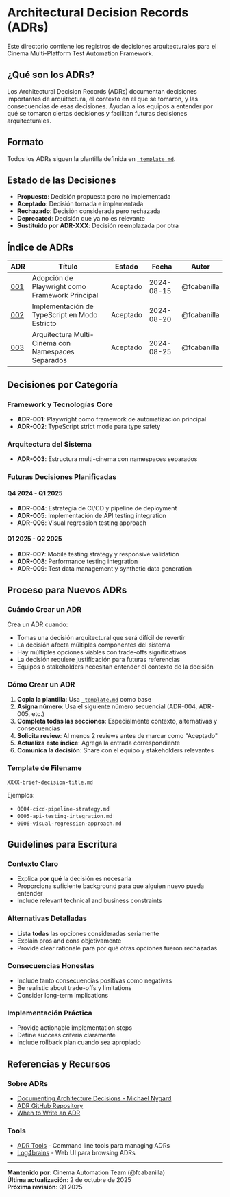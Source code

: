 # Architectural Decision Records (ADRs)

Este directorio contiene los registros de decisiones arquitecturales para el Cinema Multi-Platform Test Automation Framework.

## ¿Qué son los ADRs?

Los Architectural Decision Records (ADRs) documentan decisiones importantes de arquitectura, el contexto en el que se tomaron, y las consecuencias de esas decisiones. Ayudan a los equipos a entender por qué se tomaron ciertas decisiones y facilitan futuras decisiones arquitecturales.

## Formato

Todos los ADRs siguen la plantilla definida en [`_template.md`](./_template.md).

## Estado de las Decisiones

- **Propuesto**: Decisión propuesta pero no implementada
- **Aceptado**: Decisión tomada e implementada
- **Rechazado**: Decisión considerada pero rechazada
- **Deprecated**: Decisión que ya no es relevante
- **Sustituido por ADR-XXX**: Decisión reemplazada por otra

## Índice de ADRs

| ADR                                        | Título                                             | Estado   | Fecha      | Autor       |
| ------------------------------------------ | -------------------------------------------------- | -------- | ---------- | ----------- |
| [001](./0001-playwright-framework.md)      | Adopción de Playwright como Framework Principal    | Aceptado | 2024-08-15 | @fcabanilla |
| [002](./0002-typescript-strict-mode.md)    | Implementación de TypeScript en Modo Estricto      | Aceptado | 2024-08-20 | @fcabanilla |
| [003](./0003-multi-cinema-architecture.md) | Arquitectura Multi-Cinema con Namespaces Separados | Aceptado | 2024-08-25 | @fcabanilla |

## Decisiones por Categoría

### Framework y Tecnologías Core

- **ADR-001**: Playwright como framework de automatización principal
- **ADR-002**: TypeScript strict mode para type safety

### Arquitectura del Sistema

- **ADR-003**: Estructura multi-cinema con namespaces separados

### Futuras Decisiones Planificadas

#### Q4 2024 - Q1 2025

- **ADR-004**: Estrategia de CI/CD y pipeline de deployment
- **ADR-005**: Implementación de API testing integration
- **ADR-006**: Visual regression testing approach

#### Q1 2025 - Q2 2025

- **ADR-007**: Mobile testing strategy y responsive validation
- **ADR-008**: Performance testing integration
- **ADR-009**: Test data management y synthetic data generation

## Proceso para Nuevos ADRs

### Cuándo Crear un ADR

Crea un ADR cuando:

- Tomas una decisión arquitectural que será difícil de revertir
- La decisión afecta múltiples componentes del sistema
- Hay múltiples opciones viables con trade-offs significativos
- La decisión requiere justificación para futuras referencias
- Equipos o stakeholders necesitan entender el contexto de la decisión

### Cómo Crear un ADR

1. **Copia la plantilla**: Usa [`_template.md`](./_template.md) como base
2. **Asigna número**: Usa el siguiente número secuencial (ADR-004, ADR-005, etc.)
3. **Completa todas las secciones**: Especialmente contexto, alternativas y consecuencias
4. **Solicita review**: Al menos 2 reviews antes de marcar como "Aceptado"
5. **Actualiza este índice**: Agrega la entrada correspondiente
6. **Comunica la decisión**: Share con el equipo y stakeholders relevantes

### Template de Filename

```
XXXX-brief-decision-title.md
```

Ejemplos:

- `0004-cicd-pipeline-strategy.md`
- `0005-api-testing-integration.md`
- `0006-visual-regression-approach.md`

## Guidelines para Escritura

### Contexto Claro

- Explica **por qué** la decisión es necesaria
- Proporciona suficiente background para que alguien nuevo pueda entender
- Include relevant technical and business constraints

### Alternativas Detalladas

- Lista **todas** las opciones consideradas seriamente
- Explain pros and cons objetivamente
- Provide clear rationale para por qué otras opciones fueron rechazadas

### Consecuencias Honestas

- Include tanto consecuencias positivas como negativas
- Be realistic about trade-offs y limitations
- Consider long-term implications

### Implementación Práctica

- Provide actionable implementation steps
- Define success criteria claramente
- Include rollback plan cuando sea apropiado

## Referencias y Recursos

### Sobre ADRs

- [Documenting Architecture Decisions - Michael Nygard](http://thinkrelevance.com/blog/2011/11/15/documenting-architecture-decisions)
- [ADR GitHub Repository](https://github.com/joelparkerhenderson/architecture_decision_record)
- [When to Write an ADR](https://engineering.atspotify.com/2020/04/14/when-should-i-write-an-architecture-decision-record/)

### Tools

- [ADR Tools](https://github.com/npryce/adr-tools) - Command line tools para managing ADRs
- [Log4brains](https://github.com/thomvaill/log4brains) - Web UI para browsing ADRs

---

**Mantenido por**: Cinema Automation Team (@fcabanilla)  
**Última actualización**: 2 de octubre de 2025  
**Próxima revisión**: Q1 2025
